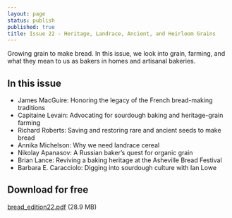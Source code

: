 ```yaml
---
layout: page
status: publish
published: true
title: Issue 22 - Heritage, Landrace, Ancient, and Heirloom Grains
---
```


Growing grain to make bread. In this issue, we look into grain, farming, and what they mean to us as bakers in homes and artisanal bakeries.

## In this issue

-   James MacGuire: Honoring the legacy of the French bread-making traditions
-   Capitaine Levain: Advocating for sourdough baking and heritage-grain farming
-   Richard Roberts: Saving and restoring rare and ancient seeds to make bread
-   Annika Michelson: Why we need landrace cereal
-   Nikolay Apanasov: A Russian baker’s quest for organic grain
-   Brian Lance: Reviving a baking heritage at the Asheville Bread Festival
-   Barbara E. Caracciolo: Digging into sourdough culture with Ian Lowe

## Download for free

[bread_edition22.pdf](/assets/pdf/bread_edition22.pdf) (28.9 MB)
